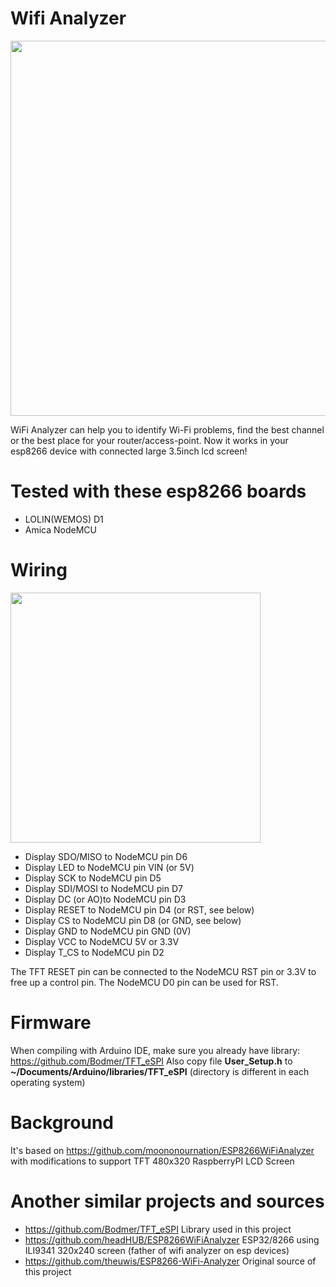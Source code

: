 # Wifi Analyzer


<img src="https://user-images.githubusercontent.com/7213361/203673013-d671208d-3836-4859-a601-ffce42353c23.jpeg" width="600">


WiFi Analyzer can help you to identify Wi-Fi problems, find the best channel or the best place for your router/access-point. Now it works in your esp8266 device with connected large 3.5inch lcd screen!

# Tested with these esp8266 boards

* LOLIN(WEMOS) D1
* Amica NodeMCU

# Wiring

<img src="https://user-images.githubusercontent.com/7213361/203673580-aa3ecb18-aaea-4423-a9be-61f168431743.png" width="400">

* Display SDO/MISO to NodeMCU pin D6
* Display LED to NodeMCU pin VIN (or 5V)
* Display SCK to NodeMCU pin D5
* Display SDI/MOSI to NodeMCU pin D7
* Display DC (or AO)to NodeMCU pin D3
* Display RESET to NodeMCU pin D4 (or RST, see below)
* Display CS to NodeMCU pin D8 (or GND, see below)
* Display GND to NodeMCU pin GND (0V)
* Display VCC to NodeMCU 5V or 3.3V
* Display T_CS to NodeMCU pin D2

The TFT RESET pin can be connected to the NodeMCU RST pin or 3.3V to free up a control pin. The NodeMCU D0 pin can be used for RST.

# Firmware

When compiling with Arduino IDE, make sure you already have library: https://github.com/Bodmer/TFT_eSPI
Also copy file **User_Setup.h** to **~/Documents/Arduino/libraries/TFT_eSPI** (directory is different in each operating system)

# Background

It's based on https://github.com/moononournation/ESP8266WiFiAnalyzer with modifications to support TFT 480x320 RaspberryPI LCD Screen


# Another similar projects and sources

* https://github.com/Bodmer/TFT_eSPI Library used in this project
* https://github.com/headHUB/ESP8266WiFiAnalyzer ESP32/8266 using ILI9341 320x240 screen (father of wifi analyzer on esp devices)
* https://github.com/theuwis/ESP8266-WiFi-Analyzer Original source of this project
